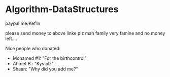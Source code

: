 # Algorithm-DataStructures


paypal.me/Kef1n

please send money to above linke plz mah family very famine and no money left.... 

Nice people who donated:  
- Mohamed #1: "For the birthcontrol"  
- Ahmet B.: "Kys plz"
- Shaan: "Why did you add me?"
